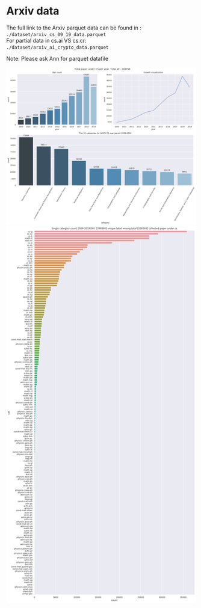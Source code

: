 # Arxiv data

The full link to the Arxiv parquet data can be found in : <br>
`./dataset/arxiv_cs_09_19_data.parquet` <br>
For partial data in cs.ai VS cs.cr: <br>
`./dataset/arxiv_ai_crypto_data.parquet`
<br>

Note: Please ask Ann for parquet datafile <br>


![Figure each year](../figures/arxiv_per_year.png)
![Figure for all categories under cs](../figures/arxiv_all_categories.png)

